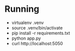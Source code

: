Running
=======
* virtualenv .venv
* source .venv/bin/activate
* pip install -r requirements.txt 
* python app.py
* curl http://localhost:5050
